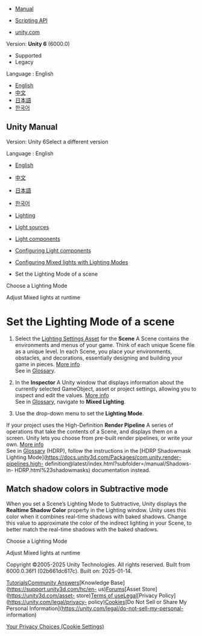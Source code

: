 [](https://docs.unity3d.com)

  * [Manual](../Manual/index.html)
  * [Scripting API](../ScriptReference/index.html)

  * [unity.com](https://unity.com/)

Version: **Unity 6** (6000.0)

  * Supported
  * Legacy

Language : English

  * [English](/Manual/LightMode-Scene.html)
  * [中文](/cn/current/Manual/LightMode-Scene.html)
  * [日本語](/ja/current/Manual/LightMode-Scene.html)
  * [한국어](/kr/current/Manual/LightMode-Scene.html)

[](https://docs.unity3d.com)

## Unity Manual

Version: Unity 6Select a different version

Language : English

  * [English](/Manual/LightMode-Scene.html)
  * [中文](/cn/current/Manual/LightMode-Scene.html)
  * [日本語](/ja/current/Manual/LightMode-Scene.html)
  * [한국어](/kr/current/Manual/LightMode-Scene.html)

  * [Lighting](LightingOverview.html)
  * [Light sources](lighting-light-sources.html)
  * [Light components](lighting-light-components.html)
  * [Configuring Light components](lighting-light-components-configuring.html)
  * [Configuring Mixed lights with Lighting Modes](lighting-mode-landing.html)
  * Set the Lighting Mode of a scene

[](lighting-mode-choose.html)

Choose a Lighting Mode

[](lighting-mode-runtime.html)

Adjust Mixed lights at runtime

# Set the Lighting Mode of a scene

  1. Select the [Lighting Settings Asset](class-LightingSettings.html) for the **Scene** A Scene contains the environments and menus of your game. Think of each unique Scene file as a unique level. In each Scene, you place your environments, obstacles, and decorations, essentially designing and building your game in pieces. [More info](CreatingScenes.html)  
See in [Glossary](Glossary.html#Scene).

  2. In the **Inspector** A Unity window that displays information about the currently selected GameObject, asset or project settings, allowing you to inspect and edit the values. [More info](UsingTheInspector.html)  
See in [Glossary](Glossary.html#Inspector), navigate to **Mixed Lighting**.

  3. Use the drop-down menu to set the **Lighting Mode**.

If your project uses the High-Definition **Render Pipeline** A series of
operations that take the contents of a Scene, and displays them on a screen.
Unity lets you choose from pre-built render pipelines, or write your own.
[More info](render-pipelines.html)  
See in [Glossary](Glossary.html#Renderpipeline) (HDRP), follow the
instructions in the [HDRP Shadowmask Lighting
Mode](https://docs.unity3d.com/Packages/com.unity.render-pipelines.high-
definition@latest/index.html?subfolder=/manual/Shadows-in-
HDRP.html%23shadowmasks) documentation instead.

## Match shadow colors in Subtractive mode

When you set a Scene’s Lighting Mode to Subtractive, Unity displays the
**Realtime Shadow Color** property in the Lighting window. Unity uses this
color when it combines real-time shadows with baked shadows. Change this value
to approximate the color of the indirect lighting in your Scene, to better
match the real-time shadows with the baked shadows.

[](lighting-mode-choose.html)

Choose a Lighting Mode

[](lighting-mode-runtime.html)

Adjust Mixed lights at runtime

Copyright ©2005-2025 Unity Technologies. All rights reserved. Built from
6000.0.36f1 (02b661dc617c). Built on: 2025-01-14.

[Tutorials](https://learn.unity.com/)[Community
Answers](https://answers.unity3d.com)[Knowledge
Base](https://support.unity3d.com/hc/en-
us)[Forums](https://forum.unity3d.com)[Asset Store](https://unity3d.com/asset-
store)[Terms of
use](https://docs.unity3d.com/Manual/TermsOfUse.html)[Legal](https://unity.com/legal)[Privacy
Policy](https://unity.com/legal/privacy-
policy)[Cookies](https://unity.com/legal/cookie-policy)[Do Not Sell or Share
My Personal Information](https://unity.com/legal/do-not-sell-my-personal-
information)

[Your Privacy Choices (Cookie Settings)](javascript:void\(0\);)

